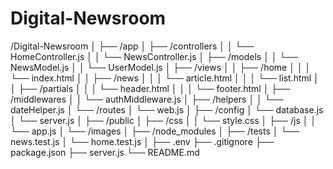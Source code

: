 # Digital-Newsroom
/Digital-Newsroom
│
├── /app
│   ├── /controllers
│   │   └── HomeController.js
│   │   └── NewsController.js
│   ├── /models
│   │   └── NewsModel.js
│   │   └── UserModel.js
│   ├── /views
│   │   ├── /home
│   │   │   └── index.html
│   │   ├── /news
│   │   │   └── article.html
│   │   │   └── list.html
│   │   ├── /partials
│   │   │   └── header.html
│   │   │   └── footer.html
│   ├── /middlewares
│   │   └── authMiddleware.js
│   ├── /helpers
│   │   └── dateHelper.js
│   └── /routes
│       └── web.js
│
├── /config
│   └── database.js
│   └── server.js
│
├── /public
│   ├── /css
│   │   └── style.css
│   ├── /js
│   │   └── app.js
│   └── /images
│
├── /node_modules
│
├── /tests
│   └── news.test.js
│   └── home.test.js
│
├── .env
├── .gitignore
├── package.json
├── server.js
└── README.md

